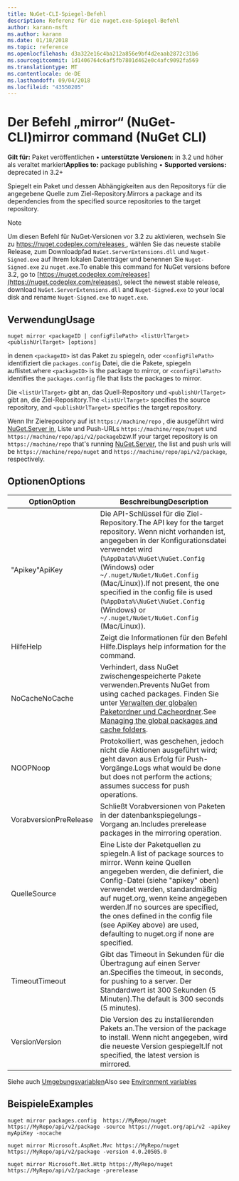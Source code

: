 ```yaml
---
title: NuGet-CLI-Spiegel-Befehl
description: Referenz für die nuget.exe-Spiegel-Befehl
author: karann-msft
ms.author: karann
ms.date: 01/18/2018
ms.topic: reference
ms.openlocfilehash: d3a322e16c4ba212a856e9bf4d2eaab2872c31b6
ms.sourcegitcommit: 1d1406764c6af5fb7801d462e0c4afc9092fa569
ms.translationtype: MT
ms.contentlocale: de-DE
ms.lasthandoff: 09/04/2018
ms.locfileid: "43550205"
---
```

# <a name="mirror-command-nuget-cli"></a><span data-ttu-id="01dd2-103">Der Befehl „mirror“ (NuGet-CLI)</span><span class="sxs-lookup"><span data-stu-id="01dd2-103">mirror command (NuGet CLI)</span></span>

<span data-ttu-id="01dd2-104">**Gilt für:** Paket veröffentlichen &bullet; **unterstützte Versionen:** in 3.2 und höher als veraltet markiert</span><span class="sxs-lookup"><span data-stu-id="01dd2-104">**Applies to:** package publishing &bullet; **Supported versions:** deprecated in 3.2+</span></span>

<span data-ttu-id="01dd2-105">Spiegelt ein Paket und dessen Abhängigkeiten aus den Repositorys für die angegebene Quelle zum Ziel-Repository.</span><span class="sxs-lookup"><span data-stu-id="01dd2-105">Mirrors a package and its dependencies from the specified source repositories to the target repository.</span></span>

> [!NOTE]
> <span data-ttu-id="01dd2-106">Um diesen Befehl für NuGet-Versionen vor 3.2 zu aktivieren, wechseln Sie zu [ https://nuget.codeplex.com/releases ](https://nuget.codeplex.com/releases), wählen Sie das neueste stabile Release, zum Downloadpfad `NuGet.ServerExtensions.dll` und `Nuget-Signed.exe` auf Ihrem lokalen Datenträger und benennen Sie `Nuget-Signed.exe` zu `nuget.exe`.</span><span class="sxs-lookup"><span data-stu-id="01dd2-106">To enable this command for NuGet versions before 3.2, go to [https://nuget.codeplex.com/releases](https://nuget.codeplex.com/releases), select the newest stable release, download `NuGet.ServerExtensions.dll` and `Nuget-Signed.exe` to your local disk and rename `Nuget-Signed.exe` to `nuget.exe`.</span></span>

## <a name="usage"></a><span data-ttu-id="01dd2-107">Verwendung</span><span class="sxs-lookup"><span data-stu-id="01dd2-107">Usage</span></span>

```cli
nuget mirror <packageID | configFilePath> <listUrlTarget> <publishUrlTarget> [options]
```

<span data-ttu-id="01dd2-108">in denen `<packageID>` ist das Paket zu spiegeln, oder `<configFilePath>` identifiziert die `packages.config` Datei, die die Pakete, spiegeln auflistet.</span><span class="sxs-lookup"><span data-stu-id="01dd2-108">where `<packageID>` is the package to mirror, or `<configFilePath>` identifies the `packages.config` file that lists the packages to mirror.</span></span>

<span data-ttu-id="01dd2-109">Die `<listUrlTarget>` gibt an, das Quell-Repository und `<publishUrlTarget>` gibt an, die Ziel-Repository.</span><span class="sxs-lookup"><span data-stu-id="01dd2-109">The `<listUrlTarget>` specifies the source repository, and `<publishUrlTarget>` specifies the target repository.</span></span>

<span data-ttu-id="01dd2-110">Wenn Ihr Zielrepository auf ist `https://machine/repo` , die ausgeführt wird [NuGet.Server in](../hosting-packages/nuget-server.md), Liste und Push-URLs `https://machine/repo/nuget` und `https://machine/repo/api/v2/package`bzw.</span><span class="sxs-lookup"><span data-stu-id="01dd2-110">If your target repository is on `https://machine/repo` that's running [NuGet.Server](../hosting-packages/nuget-server.md), the list and push urls will be `https://machine/repo/nuget` and `https://machine/repo/api/v2/package`, respectively.</span></span>

## <a name="options"></a><span data-ttu-id="01dd2-111">Optionen</span><span class="sxs-lookup"><span data-stu-id="01dd2-111">Options</span></span>

| <span data-ttu-id="01dd2-112">Option</span><span class="sxs-lookup"><span data-stu-id="01dd2-112">Option</span></span> | <span data-ttu-id="01dd2-113">Beschreibung</span><span class="sxs-lookup"><span data-stu-id="01dd2-113">Description</span></span> |
| --- | --- |
| <span data-ttu-id="01dd2-114">"Apikey"</span><span class="sxs-lookup"><span data-stu-id="01dd2-114">ApiKey</span></span> | <span data-ttu-id="01dd2-115">Die API-Schlüssel für die Ziel-Repository.</span><span class="sxs-lookup"><span data-stu-id="01dd2-115">The API key for the target repository.</span></span> <span data-ttu-id="01dd2-116">Wenn nicht vorhanden ist, angegeben in der Konfigurationsdatei verwendet wird (`%AppData%\NuGet\NuGet.Config` (Windows) oder `~/.nuget/NuGet/NuGet.Config` (Mac/Linux)).</span><span class="sxs-lookup"><span data-stu-id="01dd2-116">If not present,  the one specified in the config file is used (`%AppData%\NuGet\NuGet.Config` (Windows) or `~/.nuget/NuGet/NuGet.Config` (Mac/Linux)).</span></span> |
| <span data-ttu-id="01dd2-117">Hilfe</span><span class="sxs-lookup"><span data-stu-id="01dd2-117">Help</span></span> | <span data-ttu-id="01dd2-118">Zeigt die Informationen für den Befehl Hilfe.</span><span class="sxs-lookup"><span data-stu-id="01dd2-118">Displays help information for the command.</span></span> |
| <span data-ttu-id="01dd2-119">NoCache</span><span class="sxs-lookup"><span data-stu-id="01dd2-119">NoCache</span></span> | <span data-ttu-id="01dd2-120">Verhindert, dass NuGet zwischengespeicherte Pakete verwenden.</span><span class="sxs-lookup"><span data-stu-id="01dd2-120">Prevents NuGet from using cached packages.</span></span> <span data-ttu-id="01dd2-121">Finden Sie unter [Verwalten der globalen Paketordner und Cacheordner](../consume-packages/managing-the-global-packages-and-cache-folders.md).</span><span class="sxs-lookup"><span data-stu-id="01dd2-121">See [Managing the global packages and cache folders](../consume-packages/managing-the-global-packages-and-cache-folders.md).</span></span> |
| <span data-ttu-id="01dd2-122">NOOP</span><span class="sxs-lookup"><span data-stu-id="01dd2-122">Noop</span></span> | <span data-ttu-id="01dd2-123">Protokolliert, was geschehen, jedoch nicht die Aktionen ausgeführt wird; geht davon aus Erfolg für Push-Vorgänge.</span><span class="sxs-lookup"><span data-stu-id="01dd2-123">Logs what would be done but does not perform the actions; assumes success for push operations.</span></span> |
| <span data-ttu-id="01dd2-124">Vorabversion</span><span class="sxs-lookup"><span data-stu-id="01dd2-124">PreRelease</span></span> | <span data-ttu-id="01dd2-125">Schließt Vorabversionen von Paketen in der datenbankspiegelungs-Vorgang an.</span><span class="sxs-lookup"><span data-stu-id="01dd2-125">Includes prerelease packages in the mirroring operation.</span></span> |
| <span data-ttu-id="01dd2-126">Quelle</span><span class="sxs-lookup"><span data-stu-id="01dd2-126">Source</span></span> | <span data-ttu-id="01dd2-127">Eine Liste der Paketquellen zu spiegeln.</span><span class="sxs-lookup"><span data-stu-id="01dd2-127">A list of package sources to mirror.</span></span> <span data-ttu-id="01dd2-128">Wenn keine Quellen angegeben werden, die definiert, die Config-Datei (siehe "apikey" oben) verwendet werden, standardmäßig auf nuget.org, wenn keine angegeben werden.</span><span class="sxs-lookup"><span data-stu-id="01dd2-128">If no sources are specified, the ones defined in the config file (see ApiKey above) are used, defaulting to nuget.org if none are specified.</span></span> |
| <span data-ttu-id="01dd2-129">Timeout</span><span class="sxs-lookup"><span data-stu-id="01dd2-129">Timeout</span></span> | <span data-ttu-id="01dd2-130">Gibt das Timeout in Sekunden für die Übertragung auf einen Server an.</span><span class="sxs-lookup"><span data-stu-id="01dd2-130">Specifies the timeout, in seconds, for pushing to a server.</span></span> <span data-ttu-id="01dd2-131">Der Standardwert ist 300 Sekunden (5 Minuten).</span><span class="sxs-lookup"><span data-stu-id="01dd2-131">The default is 300 seconds (5 minutes).</span></span> |
| <span data-ttu-id="01dd2-132">Version</span><span class="sxs-lookup"><span data-stu-id="01dd2-132">Version</span></span> | <span data-ttu-id="01dd2-133">Die Version des zu installierenden Pakets an.</span><span class="sxs-lookup"><span data-stu-id="01dd2-133">The version of the package to install.</span></span> <span data-ttu-id="01dd2-134">Wenn nicht angegeben, wird die neueste Version gespiegelt.</span><span class="sxs-lookup"><span data-stu-id="01dd2-134">If not specified, the latest version is mirrored.</span></span> |

<span data-ttu-id="01dd2-135">Siehe auch [Umgebungsvariablen](cli-ref-environment-variables.md)</span><span class="sxs-lookup"><span data-stu-id="01dd2-135">Also see [Environment variables](cli-ref-environment-variables.md)</span></span>

## <a name="examples"></a><span data-ttu-id="01dd2-136">Beispiele</span><span class="sxs-lookup"><span data-stu-id="01dd2-136">Examples</span></span>

```cli
nuget mirror packages.config  https://MyRepo/nuget https://MyRepo/api/v2/package -source https://nuget.org/api/v2 -apikey myApiKey -nocache

nuget mirror Microsoft.AspNet.Mvc https://MyRepo/nuget https://MyRepo/api/v2/package -version 4.0.20505.0

nuget mirror Microsoft.Net.Http https://MyRepo/nuget https://MyRepo/api/v2/package -prerelease
```
